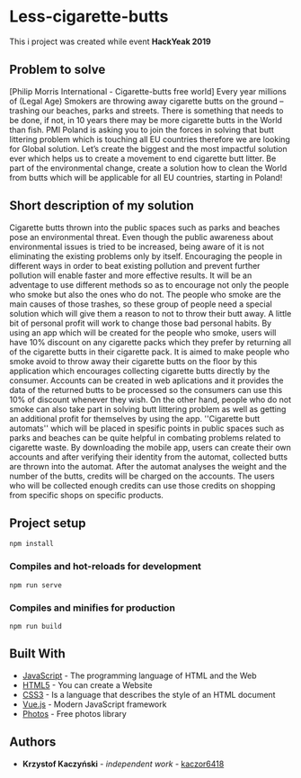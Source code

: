 # Less-cigarette-butts
This i project was created while event **HackYeak 2019**
## Problem to solve
  [Philip Morris International - Cigarette-butts free world]
Every year millions of (Legal Age) Smokers are throwing away cigarette butts on the ground – trashing our beaches, parks and streets. There is something that needs to be done, if not, in 10 years there may be more cigarette butts in the World than fish. PMI Poland is asking you to join the forces in solving that butt littering problem which is touching all EU countries therefore we are looking for Global solution.
Let’s create the biggest and the most impactful solution ever which helps us to create a movement to end cigarette butt litter. Be part of the environmental change, create a solution how to clean the World from butts which will be applicable for all EU countries, starting in Poland!
## Short description of my solution
Cigarette butts thrown into the public spaces such as parks and beaches pose an environmental threat. Even though the public awareness about environmental issues is tried to be increased, being aware of it is not eliminating the existing problems only by itself. Encouraging the people in different ways in order to beat existing pollution and prevent further pollution will enable faster and more effective results. It will be an adventage to use different methods so as to encourage not only the people who smoke but also the ones who do not.
The people who smoke are the main causes of those trashes, so these group of people need a special solution which will give them a reason to not to throw their butt away. A little bit of personal profit will work to change those bad personal habits. By using an app which will be created for the people who smoke, users will have 10% discount on any cigarette packs which they prefer by returning all of the cigarette butts in their cigarette pack. It is aimed to make people who smoke avoid to throw away their cigarette butts on the floor by this application which encourages collecting cigarette butts directly by the consumer. Accounts can be created in web aplications and it provides the data of the returned butts to be processed so the consumers can use this 10% of discount whenever they wish. 
On the other hand, people who do not smoke can also take part in solving butt littering problem as well as getting an additional profit for themselves by using the app. ''Cigarette butt automats'' which will be placed in spesific points in public spaces such as parks and beaches can be quite helpful in combating problems related to cigarette waste. By downloading the mobile app, users can create their own accounts and after verifying their identity from the automat, collected butts are thrown into the automat. After the automat analyses the weight and the number of the butts, credits will be charged on the accounts. The users who will be collected enough credits can use those credits on shopping from specific shops on specific products.
## Project setup
```
npm install
```

### Compiles and hot-reloads for development
```
npm run serve
```

### Compiles and minifies for production
```
npm run build
```


## Built With

* [JavaScript](https://www.javascript.com/) - The programming language of HTML and the Web
* [HTML5](https://www.w3schools.com/html/) - You can create a Website
* [CSS3](https://www.w3schools.com/css/) - Is a language that describes the style of an HTML document
* [Vue.js](https://vuejs.org/) - Modern JavaScript framework
* [Photos](http://thestocks.im/) - Free photos library

## Authors

* **Krzystof Kaczyński** - *independent work* - [kaczor6418](https://github.com/kaczor6418)
